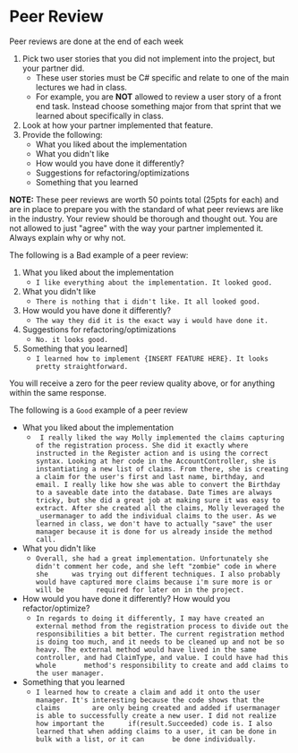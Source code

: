 
# Peer Review
Peer reviews are done at the end of each week
1. Pick two user stories that you did not implement into the project, but your partner did. 
	- These user stories must be C# specific and relate to one of the main lectures we had in class. 
	- For example, you are **NOT** allowed to review a user story of a front end task. Instead choose something major from that sprint that we learned about specifically in class. 
2. Look at how your partner implemented that feature.
3. Provide the following:
	- What you liked about the implementation
	- What you didn't like
	- How would you have done it differently?
	- Suggestions for refactoring/optimizations
	- Something that you learned

**NOTE:** These peer reviews are worth 50 points total (25pts for each) and are in place to prepare you with the standard of what peer reviews are like in the industry. Your review should be thorough and thought out. You are not allowed to just "agree" with the way your partner implemented it.  Always explain why or why not. 

The following is a Bad example of a peer review:
1. What you liked about the implementation
	- `I like everything about the implementation. It looked good.`
2. What you didn't like
	- `There is nothing that i didn't like. It all looked good.` 
3. How would you have done it differently?
	- `The way they did it is the exact way i would have done it.`
4. Suggestions for refactoring/optimizations
	- `No. it looks good.`
5. Something that you learned]
	- `I learned how to implement {INSERT FEATURE HERE}. It looks pretty straightforward.` 

You will receive a zero for the peer review quality above, or for anything within the same response.


The following is a `Good` example of a peer review

- What you liked about the implementation
	- ` I really liked the way Molly implemented the claims capturing of the registration process. She did it exactly where 		instructed in the Register action and is using the correct syntax. Looking at her code in the AccountController, she is 		instantiating a new list of claims. From there, she is creating a claim for the user's first and last name, birthday, and 		email. I really like how she was able to convert the Birthday to a saveable date into the database. Date Times are always 		tricky, but she did a great job at making sure it was easy to extract. After she created all the claims, Molly leveraged the 		_usermanager to add the individual claims to the user. As we learned in class, we don't have to actually "save" the user 		manager because it is done for us already inside the method call.`
- What you didn't like
	- `Overall, she had a great implementation. Unfortunately she didn't comment her code, and she left "zombie" code in where she 		was trying out different techniques. I also probably would have captured more claims because i'm sure more is or will be 		required for later on in the project.`
- How would you have done it differently? How would you refactor/optimize?
	- ` In regards to doing it differently,	I may have created an external method from the registration process to divide out the 		responsibilities a bit better. The current registration method is doing too much, and it needs to be cleaned up and not be so 		heavy. The external method would have lived in the same controller, and had ClaimType, and value. I could have had this whole 		method's responsibility to create and add claims to the user manager. `
- Something that you learned
	- `I learned how to create a claim and add it onto the user manager. It's interesting because the code shows that the claims 		are only being created and added if usermanager is able to successfully create a new user. I did not realize how important the 		if(result.Succeeded) code is. I also learned that when adding claims to a user, it can be done in bulk with a list, or it can 		be done individually.`
